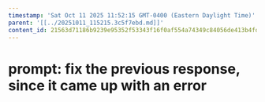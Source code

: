 ```yaml
---
timestamp: 'Sat Oct 11 2025 11:52:15 GMT-0400 (Eastern Daylight Time)'
parent: '[[../20251011_115215.3c5f7ebd.md]]'
content_id: 21563d71186b9239e95352f53343f16f0af554a74349c84056de413b4fdcb9dc
---
```


# prompt: fix the previous response, since it came up with an error
